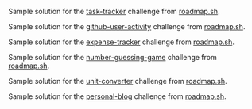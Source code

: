 Sample solution for the [task-tracker](https://roadmap.sh/projects/task-tracker) challenge from [roadmap.sh](https://roadmap.sh/).


Sample solution for the [github-user-activity](https://roadmap.sh/projects/github-user-activity) challenge from [roadmap.sh](https://roadmap.sh/).


Sample solution for the [expense-tracker](https://roadmap.sh/projects/expense-tracker) challenge from [roadmap.sh](https://roadmap.sh/).


Sample solution for the [number-guessing-game](https://roadmap.sh/projects/number-guessing-game) challenge from [roadmap.sh](https://roadmap.sh/).


Sample solution for the [unit-converter](https://roadmap.sh/projects/unit-converter) challenge from [roadmap.sh](https://roadmap.sh/).


Sample solution for the [personal-blog](https://roadmap.sh/projects/personal-blog) challenge from [roadmap.sh](https://roadmap.sh/).
